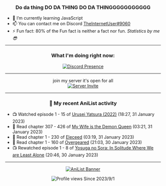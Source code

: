 <div align="center">

### Do da thing DO DA THING DO DA THINGGGGGGGGGGG
</div>

- 🌱 I’m currently learning JavaScript
- 📫 You can contact me on Discord [TheInternetUser#9060](https://discord.com/users/534117072796385300)
- ⚡ Fun fact: 80% of the Fun fact is neither a fact nor fun. _Statistics by me 😎_
<hr>

<div align="center">

### What I'm doing right now:
[![Discord Presence](https://lanyard.cnrad.dev/api/534117072796385300)](https://discord.com/users/534117072796385300)
<hr>

join my server it's open for all <br>
[![Server Invite](https://invidget.switchblade.xyz/bfYgVHxrSs)](https://discord.gg/bfYgVHxrSs)

<hr>
  
### 🌸 My recent AniList activity

</div>

<!-- ANILIST_ACTIVITY:start -->

-   📺 Watched episode 1 - 15 of [Urusei Yatsura (2022)](https://anilist.co/anime/143277) (18:27, 31 January 2023)
-   📖 Read chapter 307 - 426 of [My Wife is the Demon Queen](https://anilist.co/manga/107966) (03:21, 31 January 2023)
-   📖 Read chapter 1 - 230 of [Eleceed](https://anilist.co/manga/106929) (03:19, 31 January 2023)
-   📖 Read chapter 1 - 160 of [Overgeared](https://anilist.co/manga/117460) (21:03, 30 January 2023)
-   📺 Rewatched episode 1 - 8 of [Yosuga no Sora: In Solitude Where We are Least Alone](https://anilist.co/anime/8861) (20:46, 30 January 2023)

<!-- ANILIST_ACTIVITY:end -->
<hr>

<div align="center">

[![AniList Banner](https://img.anili.st/User/929966)](https://anilist.co/user/TheInternetUser)

![Profile views](https://gpvc.arturio.dev/TheInternetUse7) Since 2023/9/1

</div>
